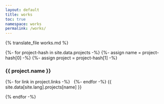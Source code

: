 ```yaml
---
layout: default
title: works
toc: true
namespace: works
permalink: /works/
---
```

{% translate_file works.md %}

{%- for project-hash in site.data.projects -%}
  {%- assign name = project-hash[0] -%}
  {%- assign project = project-hash[1] -%}
  <h3 id="{{ name }}">{{ project.name }}</h3>
  {%- for link in project.links -%}
     <a href="{{ link.url }}" title="{{ project.name }}"><i class="{{ link.type }}"></i></a>&nbsp;
  {%- endfor -%}
  {{ site.data[site.lang].projects[name] }}
  
{% endfor -%}
